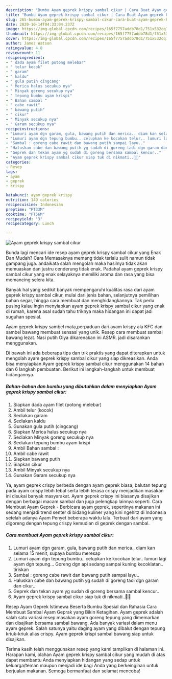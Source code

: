 ```yaml
---
description: "Bumbu Ayam geprek krispy sambal cikur | Cara Buat Ayam geprek krispy sambal cikur Yang Bisa Manjain Lidah"
title: "Bumbu Ayam geprek krispy sambal cikur | Cara Buat Ayam geprek krispy sambal cikur Yang Bisa Manjain Lidah"
slug: 265-bumbu-ayam-geprek-krispy-sambal-cikur-cara-buat-ayam-geprek-krispy-sambal-cikur-yang-bisa-manjain-lidah
date: 2020-10-14T04:33:04.237Z
image: https://img-global.cpcdn.com/recipes/165f7757addb78d1/751x532cq70/ayam-geprek-krispy-sambal-cikur-foto-resep-utama.jpg
thumbnail: https://img-global.cpcdn.com/recipes/165f7757addb78d1/751x532cq70/ayam-geprek-krispy-sambal-cikur-foto-resep-utama.jpg
cover: https://img-global.cpcdn.com/recipes/165f7757addb78d1/751x532cq70/ayam-geprek-krispy-sambal-cikur-foto-resep-utama.jpg
author: James Watson
ratingvalue: 4.8
reviewcount: 11
recipeingredient:
- " dada ayam filet potong melebar"
- " telur kocok"
- " garam"
- " kaldu"
- " gula putih cingcang"
- " Merica halus secukup nya"
- " Minyak goreng secukup nya"
- " tepung bumbu ayam krispi"
- " Bahan sambal "
- " cabe rawit"
- " bawang putih"
- " cikur"
- " Minyak secukup nya"
- " Garam secukup nya"
recipeinstructions:
- "Lumuri ayam dgn garam, gula, bawang putih dan merica.. diam kan selama 15 menit, supaya bumbu meresap"
- "Lumuri ayam dgn tepung bumbu.. celupkan ke kocokan telur.. lumuri lagi ayam dgn tepung... Goreng dgn api sedang sampai kuning kecoklatan.. tiriskan"
- "Sambal : goreng cabe rawit dan bawang putih sampai layu.."
- "Haluskan cabe dan bawang putih yg sudah di goreng tadi dgn garam dan cikur.."
- "Geprek dan tekan ayam yg sudah di goreng bersama sambal kencur.."
- "Ayam geprek krispy sambal cikur siap tuk di nikmati..🤗😋"
categories:
- Resep
tags:
- ayam
- geprek
- krispy

katakunci: ayam geprek krispy 
nutrition: 149 calories
recipecuisine: Indonesian
preptime: "PT33M"
cooktime: "PT56M"
recipeyield: "3"
recipecategory: Lunch

---
```



![Ayam geprek krispy sambal cikur](https://img-global.cpcdn.com/recipes/165f7757addb78d1/751x532cq70/ayam-geprek-krispy-sambal-cikur-foto-resep-utama.jpg)

Bunda lagi mencari ide resep ayam geprek krispy sambal cikur yang Enak Dan Mudah? Cara Memasaknya memang tidak terlalu sulit namun tidak gampang juga. andaikata salah mengolah maka hasilnya tidak akan memuaskan dan justru cenderung tidak enak. Padahal ayam geprek krispy sambal cikur yang enak selayaknya memiliki aroma dan rasa yang bisa memancing selera kita.

Banyak hal yang sedikit banyak mempengaruhi kualitas rasa dari ayam geprek krispy sambal cikur, mulai dari jenis bahan, selanjutnya pemilihan bahan segar, hingga cara membuat dan menghidangkannya. Tak perlu pusing kalau ingin menyiapkan ayam geprek krispy sambal cikur yang enak di rumah, karena asal sudah tahu triknya maka hidangan ini dapat jadi suguhan spesial.

Ayam geprek krispy sambel mata,perpaduan dari ayam krispy ala KFC dan sambel bawang membuat sensasi yang unik. Resep cara membuat sambal bawang lezat. Nasi putih ‍Oiya dikarenakan ini ASMR. jadi disarankan menggunakan.


Di bawah ini ada beberapa tips dan trik praktis yang dapat diterapkan untuk mengolah ayam geprek krispy sambal cikur yang siap dikreasikan. Anda bisa menyiapkan Ayam geprek krispy sambal cikur menggunakan 14 bahan dan 6 langkah pembuatan. Berikut ini langkah-langkah untuk membuat hidangannya.

<!--inarticleads1-->

##### Bahan-bahan dan bumbu yang dibutuhkan dalam menyiapkan Ayam geprek krispy sambal cikur:

1. Siapkan  dada ayam filet (potong melebar)
1. Ambil  telur (kocok)
1. Sediakan  garam
1. Sediakan  kaldu
1. Gunakan  gula putih (cingcang)
1. Siapkan  Merica halus secukup nya
1. Sediakan  Minyak goreng secukup nya
1. Sediakan  tepung bumbu ayam krispi
1. Ambil  Bahan sambal :
1. Ambil  cabe rawit
1. Siapkan  bawang putih
1. Siapkan  cikur
1. Ambil  Minyak secukup nya
1. Gunakan  Garam secukup nya


Ya, ayam geprek crispy berbeda dengan ayam geprek biasa, balutan tepung pada ayam crispy lebih tebal serta lebih terasa crispy menjadikan masakan ini disukai banyak masyarakat. Ayam geprek crispy ini biasanya disajikan dengan berbagai macam sambal dan juga pelengkap lainnya seperti. Cara Membuat Ayam Geprek - Berbicara ayam geprek, sepertinya makanan ini sedang menjadi trend senter di bidang kuliner yang kini ngehitz di Indonesia setelah adanya Ayam Penyet beberapa waktu lalu. Terbuat dari ayam yang digoreng dengan tepung crispy kemudian di geprek dengan sambal. 

<!--inarticleads2-->

##### Cara membuat Ayam geprek krispy sambal cikur:

1. Lumuri ayam dgn garam, gula, bawang putih dan merica.. diam kan selama 15 menit, supaya bumbu meresap
1. Lumuri ayam dgn tepung bumbu.. celupkan ke kocokan telur.. lumuri lagi ayam dgn tepung... Goreng dgn api sedang sampai kuning kecoklatan.. tiriskan
1. Sambal : goreng cabe rawit dan bawang putih sampai layu..
1. Haluskan cabe dan bawang putih yg sudah di goreng tadi dgn garam dan cikur..
1. Geprek dan tekan ayam yg sudah di goreng bersama sambal kencur..
1. Ayam geprek krispy sambal cikur siap tuk di nikmati..🤗😋


Resep Ayam Geprek Istimewa Beserta Bumbu Spesial dan Rahasia Cara Membuat Sambal Ayam Geprak yang Bikin Ketagihan. Ayam geprek adalah salah satu variasi resep masakan ayam goreng tepung yang dimemarkan dan disajikan bersama sambal bawang. Ada banyak variasi dalam menu ayam geprek. Salah satunya yaitu daging ayam yang dibalut dengan tepung kriuk-kriuk alias crispy. Ayam geprek krispi sambal bawang siap untuk disajikan. 

Terima kasih telah menggunakan resep yang kami tampilkan di halaman ini. Harapan kami, olahan Ayam geprek krispy sambal cikur yang mudah di atas dapat membantu Anda menyiapkan hidangan yang sedap untuk keluarga/teman maupun menjadi ide bagi Anda yang berkeinginan untuk berjualan makanan. Semoga bermanfaat dan selamat mencoba!
